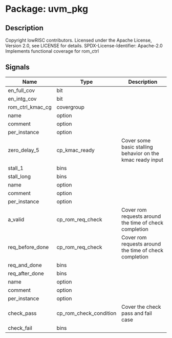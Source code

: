 # Package: uvm_pkg

## Description

Copyright lowRISC contributors.
 Licensed under the Apache License, Version 2.0, see LICENSE for details.
 SPDX-License-Identifier: Apache-2.0
 Implements functional coverage for rom_ctrl
 

## Signals

| Name             | Type                   | Description                                                 |
| ---------------- | ---------------------- | ----------------------------------------------------------- |
| en_full_cov      | bit                    |                                                             |
| en_intg_cov      | bit                    |                                                             |
| rom_ctrl_kmac_cg | covergroup             |                                                             |
| name             | option                 |                                                             |
| comment          | option                 |                                                             |
| per_instance     | option                 |                                                             |
| zero_delay_5     | cp_kmac_ready          | Cover some basic stalling behavior on the kmac ready input  |
| stall_1          | bins                   |                                                             |
| stall_long       | bins                   |                                                             |
| name             | option                 |                                                             |
| comment          | option                 |                                                             |
| per_instance     | option                 |                                                             |
| a_valid          | cp_rom_req_check       | Cover rom requests around the time of check completion      |
| req_before_done  | cp_rom_req_check       | Cover rom requests around the time of check completion      |
| req_and_done     | bins                   |                                                             |
| req_after_done   | bins                   |                                                             |
| name             | option                 |                                                             |
| comment          | option                 |                                                             |
| per_instance     | option                 |                                                             |
| check_pass       | cp_rom_check_condition | Cover the check pass and fail case                          |
| check_fail       | bins                   |                                                             |
